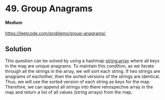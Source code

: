 # 49. Group Anagrams

#### Medium

https://leetcode.com/problems/group-anagrams/

## Solution

This question can be solved by using a hashmap <string:array> where all keys in the map are unique anagrams. To maintain this condition, as we iterate through all the strings in the array, we will sort each string. If two strings are anagrams of eachother, then the sorted versions of the strings are identical. Thus, we will use the sorted version of each string as keys for the map. Therefore, we can append all strings into there retrospective array in the map and return a list of all values (string arrays) from the map.
